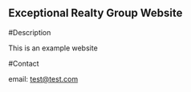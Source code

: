 Exceptional Realty Group Website
---

#Description

This is an example website

#Contact

email: test@test.com